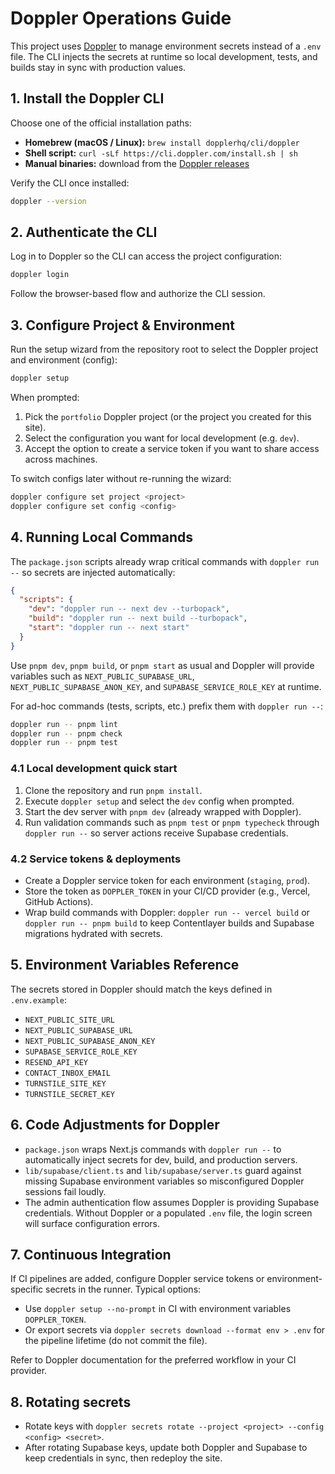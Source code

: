 # Doppler Operations Guide

This project uses [Doppler](https://www.doppler.com/) to manage environment secrets instead of a `.env` file. The CLI injects the secrets at runtime so local development, tests, and builds stay in sync with production values.

## 1. Install the Doppler CLI

Choose one of the official installation paths:

- **Homebrew (macOS / Linux):** `brew install dopplerhq/cli/doppler`
- **Shell script:** `curl -sLf https://cli.doppler.com/install.sh | sh`
- **Manual binaries:** download from the [Doppler releases](https://github.com/DopplerHQ/cli/releases)

Verify the CLI once installed:

```bash
doppler --version
```

## 2. Authenticate the CLI

Log in to Doppler so the CLI can access the project configuration:

```bash
doppler login
```

Follow the browser-based flow and authorize the CLI session.

## 3. Configure Project & Environment

Run the setup wizard from the repository root to select the Doppler project and environment (config):

```bash
doppler setup
```

When prompted:

1. Pick the `portfolio` Doppler project (or the project you created for this site).
2. Select the configuration you want for local development (e.g. `dev`).
3. Accept the option to create a service token if you want to share access across machines.

To switch configs later without re-running the wizard:

```bash
doppler configure set project <project>
doppler configure set config <config>
```

## 4. Running Local Commands

The `package.json` scripts already wrap critical commands with `doppler run --` so secrets are injected automatically:

```json
{
  "scripts": {
    "dev": "doppler run -- next dev --turbopack",
    "build": "doppler run -- next build --turbopack",
    "start": "doppler run -- next start"
  }
}
```

Use `pnpm dev`, `pnpm build`, or `pnpm start` as usual and Doppler will provide variables such as `NEXT_PUBLIC_SUPABASE_URL`, `NEXT_PUBLIC_SUPABASE_ANON_KEY`, and `SUPABASE_SERVICE_ROLE_KEY` at runtime.

For ad-hoc commands (tests, scripts, etc.) prefix them with `doppler run --`:

```bash
doppler run -- pnpm lint
doppler run -- pnpm check
doppler run -- pnpm test
```

### 4.1 Local development quick start

1. Clone the repository and run `pnpm install`.
2. Execute `doppler setup` and select the `dev` config when prompted.
3. Start the dev server with `pnpm dev` (already wrapped with Doppler).
4. Run validation commands such as `pnpm test` or `pnpm typecheck` through `doppler run --` so server actions receive Supabase credentials.

### 4.2 Service tokens & deployments

- Create a Doppler service token for each environment (`staging`, `prod`).
- Store the token as `DOPPLER_TOKEN` in your CI/CD provider (e.g., Vercel, GitHub Actions).
- Wrap build commands with Doppler: `doppler run -- vercel build` or `doppler run -- pnpm build` to keep Contentlayer builds and Supabase migrations hydrated with secrets.

## 5. Environment Variables Reference

The secrets stored in Doppler should match the keys defined in `.env.example`:

- `NEXT_PUBLIC_SITE_URL`
- `NEXT_PUBLIC_SUPABASE_URL`
- `NEXT_PUBLIC_SUPABASE_ANON_KEY`
- `SUPABASE_SERVICE_ROLE_KEY`
- `RESEND_API_KEY`
- `CONTACT_INBOX_EMAIL`
- `TURNSTILE_SITE_KEY`
- `TURNSTILE_SECRET_KEY`

## 6. Code Adjustments for Doppler

- `package.json` wraps Next.js commands with `doppler run --` to automatically inject secrets for dev, build, and production servers.
- `lib/supabase/client.ts` and `lib/supabase/server.ts` guard against missing Supabase environment variables so misconfigured Doppler sessions fail loudly.
- The admin authentication flow assumes Doppler is providing Supabase credentials. Without Doppler or a populated `.env` file, the login screen will surface configuration errors.

## 7. Continuous Integration

If CI pipelines are added, configure Doppler service tokens or environment-specific secrets in the runner. Typical options:

- Use `doppler setup --no-prompt` in CI with environment variables `DOPPLER_TOKEN`.
- Or export secrets via `doppler secrets download --format env > .env` for the pipeline lifetime (do not commit the file).

Refer to Doppler documentation for the preferred workflow in your CI provider.

## 8. Rotating secrets

- Rotate keys with `doppler secrets rotate --project <project> --config <config> <secret>`.
- After rotating Supabase keys, update both Doppler and Supabase to keep credentials in sync, then redeploy the site.
